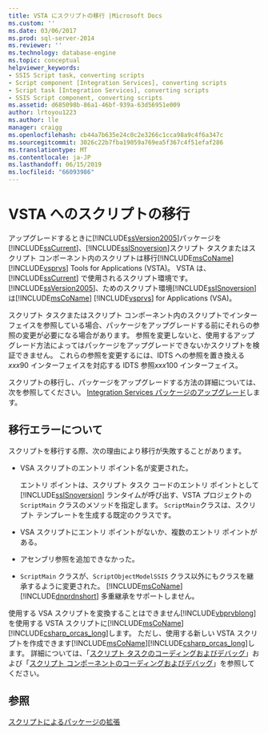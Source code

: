 ```yaml
---
title: VSTA にスクリプトの移行 |Microsoft Docs
ms.custom: ''
ms.date: 03/06/2017
ms.prod: sql-server-2014
ms.reviewer: ''
ms.technology: database-engine
ms.topic: conceptual
helpviewer_keywords:
- SSIS Script task, converting scripts
- Script component [Integration Services], converting scripts
- Script task [Integration Services], converting scripts
- SSIS Script component, converting scripts
ms.assetid: d685098b-86a1-46bf-939a-63d56951e009
author: lrtoyou1223
ms.author: lle
manager: craigg
ms.openlocfilehash: cb44a7b635e24c0c2e3266c1cca98a9c4f6a347c
ms.sourcegitcommit: 3026c22b7fba19059a769ea5f367c4f51efaf286
ms.translationtype: MT
ms.contentlocale: ja-JP
ms.lasthandoff: 06/15/2019
ms.locfileid: "66093986"
---
```

# <a name="migrate-scripts-to-vsta"></a>VSTA へのスクリプトの移行
  アップグレードするときに[!INCLUDE[ssVersion2005](../../includes/ssversion2005-md.md)]パッケージを[!INCLUDE[ssCurrent](../../includes/sscurrent-md.md)]、[!INCLUDE[ssISnoversion](../../includes/ssisnoversion-md.md)]スクリプト タスクまたはスクリプト コンポーネント内のスクリプトは移行[!INCLUDE[msCoName](../../includes/msconame-md.md)] [!INCLUDE[vsprvs](../../includes/vsprvs-md.md)] Tools for Applications (VSTA)。 VSTA は、[!INCLUDE[ssCurrent](../../includes/sscurrent-md.md)] で使用されるスクリプト環境です。 [!INCLUDE[ssVersion2005](../../includes/ssversion2005-md.md)]、ためのスクリプト環境[!INCLUDE[ssISnoversion](../../includes/ssisnoversion-md.md)]は[!INCLUDE[msCoName](../../includes/msconame-md.md)] [!INCLUDE[vsprvs](../../includes/vsprvs-md.md)] for Applications (VSA)。  
  
 スクリプト タスクまたはスクリプト コンポーネント内のスクリプトでインターフェイスを参照している場合、パッケージをアップグレードする前にそれらの参照の変更が必要になる場合があります。 参照を変更しないと、使用するアップグレード方法によってはパッケージをアップグレードできないかスクリプトを検証できません。 これらの参照を変更するには、IDTS への参照を置き換える*xxx*90 インターフェイスを対応する IDTS 参照*xxx*100 インターフェイス。  
  
 スクリプトの移行し、パッケージをアップグレードする方法の詳細については、次を参照してください。 [Integration Services パッケージのアップグレード](../../integration-services/install-windows/upgrade-integration-services-packages.md)します。  
  
## <a name="understanding-migration-failures"></a>移行エラーについて  
 スクリプトを移行する際、次の理由により移行が失敗することがあります。  
  
-   VSA スクリプトのエントリ ポイント名が変更された。  
  
     エントリ ポイントは、スクリプト タスク コードのエントリ ポイントとして [!INCLUDE[ssISnoversion](../../includes/ssisnoversion-md.md)] ランタイムが呼び出す、VSTA プロジェクトの `ScriptMain` クラスのメソッドを指定します。 `ScriptMain`クラスは、スクリプト テンプレートを生成する既定のクラスです。  
  
-   VSA スクリプトにエントリ ポイントがないか、複数のエントリ ポイントがある。  
  
-   アセンブリ参照を追加できなかった。  
  
-   `ScriptMain` クラスが、`ScriptObjectModelSSIS` クラス以外にもクラスを継承するように変更された。 [!INCLUDE[msCoName](../../includes/msconame-md.md)] [!INCLUDE[dnprdnshort](../../includes/dnprdnshort-md.md)] 多重継承をサポートしません。  
  
 使用する VSA スクリプトを変換することはできません[!INCLUDE[vbprvblong](../../includes/vbprvblong-md.md)]を使用する VSTA スクリプトに[!INCLUDE[msCoName](../../includes/msconame-md.md)][!INCLUDE[csharp_orcas_long](../../includes/csharp-orcas-long-md.md)]します。 ただし、使用する新しい VSTA スクリプトを作成できます[!INCLUDE[msCoName](../../includes/msconame-md.md)][!INCLUDE[csharp_orcas_long](../../includes/csharp-orcas-long-md.md)]します。 詳細については、「[スクリプト タスクのコーディングおよびデバッグ](../../integration-services/control-flow/script-task.md)」および「[スクリプト コンポーネントのコーディングおよびデバッグ](../../integration-services/data-flow/transformations/script-component.md)」を参照してください。  
  
## <a name="see-also"></a>参照  
 [スクリプトによるパッケージの拡張](../../relational-databases/server-management-objects-smo/tasks/scripting.md)  
  
  
